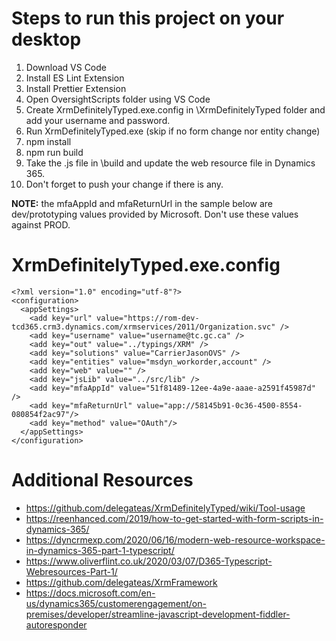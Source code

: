 # Steps to run this project on your desktop

1. Download VS Code
2. Install ES Lint Extension
3. Install Prettier Extension
2. Open OversightScripts folder using VS Code
3. Create XrmDefinitelyTyped.exe.config in \XrmDefinitelyTyped folder and add your username and password.
4. Run XrmDefinitelyTyped.exe (skip if no form change nor entity change)
5. npm install
6. npm run build
7. Take the .js file in \build and update the web resource file in Dynamics 365.
8. Don't forget to push your change if there is any.

**NOTE:** the mfaAppId and mfaReturnUrl in the sample below are dev/prototyping values provided by Microsoft. Don't use these values against PROD.

# XrmDefinitelyTyped.exe.config

```
<?xml version="1.0" encoding="utf-8"?>
<configuration>
  <appSettings>
    <add key="url" value="https://rom-dev-tcd365.crm3.dynamics.com/xrmservices/2011/Organization.svc" />
    <add key="username" value="username@tc.gc.ca" />
    <add key="out" value="../typings/XRM" />
    <add key="solutions" value="CarrierJasonOVS" />
    <add key="entities" value="msdyn_workorder,account" />
    <add key="web" value="" />
    <add key="jsLib" value="../src/lib" />
    <add key="mfaAppId" value="51f81489-12ee-4a9e-aaae-a2591f45987d" />
    <add key="mfaReturnUrl" value="app://58145b91-0c36-4500-8554-080854f2ac97"/>
    <add key="method" value="OAuth"/>
  </appSettings>
</configuration>
```
# Additional Resources
- https://github.com/delegateas/XrmDefinitelyTyped/wiki/Tool-usage
- https://reenhanced.com/2019/how-to-get-started-with-form-scripts-in-dynamics-365/
- https://dyncrmexp.com/2020/06/16/modern-web-resource-workspace-in-dynamics-365-part-1-typescript/
- https://www.oliverflint.co.uk/2020/03/07/D365-Typescript-Webresources-Part-1/
- https://github.com/delegateas/XrmFramework
- https://docs.microsoft.com/en-us/dynamics365/customerengagement/on-premises/developer/streamline-javascript-development-fiddler-autoresponder